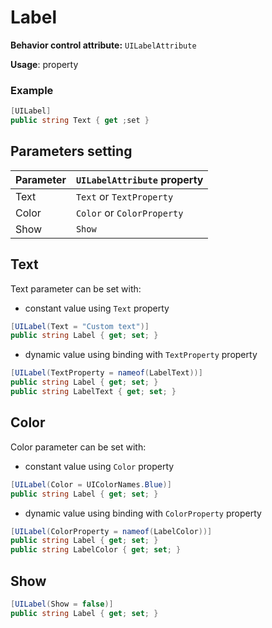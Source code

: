 # Label

**Behavior control attribute:**  `UILabelAttribute`

**Usage**: property

### Example

```csharp
[UILabel]
public string Text { get ;set }
```

## Parameters setting

| Parameter | `UILabelAttribute` property | 
| -----------|:------------- 
| Text | `Text` or `TextProperty` |
| Color | `Color` or `ColorProperty` |
| Show | `Show` |

## Text

Text parameter can be set with:

* constant value using `Text` property

```csharp
[UILabel(Text = "Custom text")]
public string Label { get; set; }
```

* dynamic value using binding with `TextProperty` property

```csharp
[UILabel(TextProperty = nameof(LabelText))]
public string Label { get; set; }
public string LabelText { get; set; }
```

## Color

Color parameter can be set with:

* constant value using `Color` property

```csharp
[UILabel(Color = UIColorNames.Blue)]
public string Label { get; set; }
```

* dynamic value using binding with `ColorProperty` property

```csharp
[UILabel(ColorProperty = nameof(LabelColor))]
public string Label { get; set; }
public string LabelColor { get; set; }
```

## Show

```csharp
[UILabel(Show = false)]
public string Label { get; set; }
```